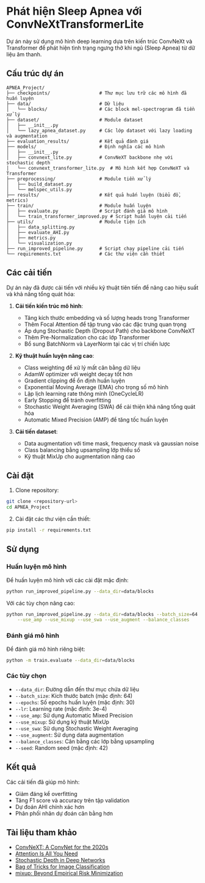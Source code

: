 # Phát hiện Sleep Apnea với ConvNeXtTransformerLite

Dự án này sử dụng mô hình deep learning dựa trên kiến trúc ConvNeXt và Transformer để phát hiện tình trạng ngưng thở khi ngủ (Sleep Apnea) từ dữ liệu âm thanh.

## Cấu trúc dự án

```
APNEA_Project/
├── checkpoints/                  # Thư mục lưu trữ các mô hình đã huấn luyện
├── data/                         # Dữ liệu
│   └── blocks/                   # Các block mel-spectrogram đã tiền xử lý
├── dataset/                      # Module dataset
│   ├── __init__.py
│   └── lazy_apnea_dataset.py     # Các lớp dataset với lazy loading và augmentation
├── evaluation_results/           # Kết quả đánh giá
├── models/                       # Định nghĩa các mô hình
│   ├── __init__.py
│   ├── convnext_lite.py          # ConvNeXT backbone nhẹ với stochastic depth
│   └── convnext_transformer_lite.py  # Mô hình kết hợp ConvNeXT và Transformer
├── preprocessing/                # Module tiền xử lý
│   ├── build_dataset.py
│   └── melspec_utils.py
├── results/                      # Kết quả huấn luyện (biểu đồ, metrics)
├── train/                        # Module huấn luyện
│   ├── evaluate.py               # Script đánh giá mô hình
│   └── train_transformer_improved.py # Script huấn luyện cải tiến
├── utils/                        # Module tiện ích
│   ├── data_splitting.py
│   ├── evaluate_AHI.py
│   ├── metrics.py
│   └── visualization.py
├── run_improved_pipeline.py      # Script chạy pipeline cải tiến
└── requirements.txt              # Các thư viện cần thiết
```

## Các cải tiến

Dự án này đã được cải tiến với nhiều kỹ thuật tiên tiến để nâng cao hiệu suất và khả năng tổng quát hóa:

1. **Cải tiến kiến trúc mô hình**:
   - Tăng kích thước embedding và số lượng heads trong Transformer
   - Thêm Focal Attention để tập trung vào các đặc trưng quan trọng
   - Áp dụng Stochastic Depth (Dropout Path) cho backbone ConvNeXT
   - Thêm Pre-Normalization cho các lớp Transformer
   - Bổ sung BatchNorm và LayerNorm tại các vị trí chiến lược

2. **Kỹ thuật huấn luyện nâng cao**:
   - Class weighting để xử lý mất cân bằng dữ liệu
   - AdamW optimizer với weight decay tốt hơn
   - Gradient clipping để ổn định huấn luyện
   - Exponential Moving Average (EMA) cho trọng số mô hình
   - Lập lịch learning rate thông minh (OneCycleLR)
   - Early Stopping để tránh overfitting
   - Stochastic Weight Averaging (SWA) để cải thiện khả năng tổng quát hóa
   - Automatic Mixed Precision (AMP) để tăng tốc huấn luyện

3. **Cải tiến dataset**:
   - Data augmentation với time mask, frequency mask và gaussian noise
   - Class balancing bằng upsampling lớp thiểu số
   - Kỹ thuật MixUp cho augmentation nâng cao

## Cài đặt

1. Clone repository:
```bash
git clone <repository-url>
cd APNEA_Project
```

2. Cài đặt các thư viện cần thiết:
```bash
pip install -r requirements.txt
```

## Sử dụng

### Huấn luyện mô hình

Để huấn luyện mô hình với các cài đặt mặc định:

```bash
python run_improved_pipeline.py --data_dir=data/blocks
```

Với các tùy chọn nâng cao:

```bash
python run_improved_pipeline.py --data_dir=data/blocks --batch_size=64 --epochs=30 \
    --use_amp --use_mixup --use_swa --use_augment --balance_classes
```

### Đánh giá mô hình

Để đánh giá mô hình riêng biệt:

```bash
python -m train.evaluate --data_dir=data/blocks
```

### Các tùy chọn

- `--data_dir`: Đường dẫn đến thư mục chứa dữ liệu
- `--batch_size`: Kích thước batch (mặc định: 64)
- `--epochs`: Số epochs huấn luyện (mặc định: 30)
- `--lr`: Learning rate (mặc định: 3e-4)
- `--use_amp`: Sử dụng Automatic Mixed Precision
- `--use_mixup`: Sử dụng kỹ thuật MixUp
- `--use_swa`: Sử dụng Stochastic Weight Averaging
- `--use_augment`: Sử dụng data augmentation
- `--balance_classes`: Cân bằng các lớp bằng upsampling
- `--seed`: Random seed (mặc định: 42)

## Kết quả

Các cải tiến đã giúp mô hình:
- Giảm đáng kể overfitting
- Tăng F1 score và accuracy trên tập validation
- Dự đoán AHI chính xác hơn
- Phân phối nhãn dự đoán cân bằng hơn

## Tài liệu tham khảo

- [ConvNeXT: A ConvNet for the 2020s](https://arxiv.org/abs/2201.03545)
- [Attention Is All You Need](https://arxiv.org/abs/1706.03762)
- [Stochastic Depth in Deep Networks](https://arxiv.org/abs/1603.09382)
- [Bag of Tricks for Image Classification](https://arxiv.org/abs/1812.01187)
- [mixup: Beyond Empirical Risk Minimization](https://arxiv.org/abs/1710.09412)
